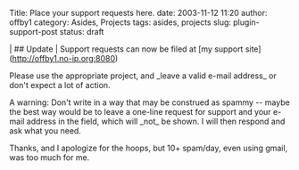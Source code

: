 Title: Place your support requests here.
date: 2003-11-12 11:20
author: offby1
category: Asides, Projects
tags: asides, projects
slug: plugin-support-post
status: draft

| \## Update
| Support requests can now be filed at \[my support site\](<http://offby1.no-ip.org:8080>)

Please use the appropriate project, and \_leave a valid e-mail address\_ or don\'t expect a lot of action.

A warning: Don\'t write in a way that may be construed as spammy \-- maybe the best way would be to leave a one-line request for support and your e-mail address in the field, which will \_not\_ be shown. I will then respond and ask what you need.

Thanks, and I apologize for the hoops, but 10+ spam/day, even using gmail, was too much for me.
